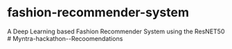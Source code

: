 # fashion-recommender-system
A Deep Learning based Fashion Recommender System using the ResNET50
#   M y n t r a - h a c k a t h o n - - R e c o o m e n d a t i o n s  
 